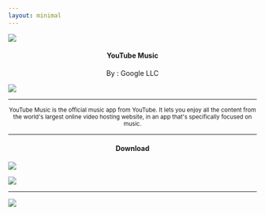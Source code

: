 ```yaml
---
layout: minimal
---
```


![](https://is.gd/IJDaYv)

<h4> <p align="center"> YouTube Music </p> </h4>

<p align="center"> By : Google LLC </p>

![](https://img.shields.io/badge/dynamic/json?label=Version&color=success&labelColor=success&style=for-the-badge&query=%24%5B"com.google.android.apps.youtube.music.apk"%5D&url=https%3A%2F%2Fis.gd%2F2wPvAM)

---

<p align="center"> <sub>
YouTube Music is the official music app from YouTube. It lets you enjoy all the content from the world's largest online video hosting website, in an app that's specifically focused on music.
</sub> </p>

---

<h4> <p align="center"> Download </p> </h4>

[![](https://is.gd/msLKmJ)](https://is.gd/DaunCd)

[![](https://is.gd/RqolQb)](https://is.gd/GJqtaT)

---

![](https://is.gd/uVvIMS)
